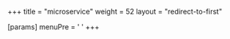 +++
title = "microservice"
weight = 52
layout = "redirect-to-first"

[params]
  menuPre = '<i class="fa-fw fas fa-folder"></i> '
+++